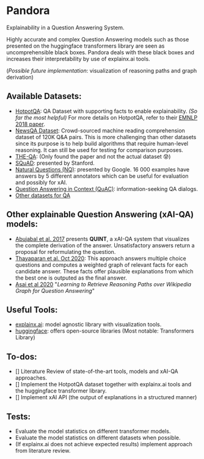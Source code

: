 # Pandora
Explainability in a Question Answering System.

Highly accurate and complex Question Answering models such as those presented on the huggingface transformers library are seen as uncomprehensible black boxes. Pandora deals with these black boxes and increases their interpretability by use of explainx.ai tools.

(*Possible future implementation*: visualization of reasoning paths and graph derivation)


## Available Datasets:
- [HotpotQA](https://hotpotqa.github.io/): QA Dataset with supporting facts to enable explainability. *(So far the most helpful)* For more details on HotpotQA, refer to their [EMNLP 2018 paper](https://arxiv.org/pdf/1809.09600.pdf).
- [NewsQA Dataset](https://www.microsoft.com/en-us/research/project/newsqa-dataset/): Crowd-sourced machine reading comprehension dataset of 120K Q&A pairs. This is more challenging than other datasets since its purpose is to help build algorithms that require human-level reasoning. It can still be used for testing for comparison purposes.
- [THE-QA](https://www.ijcai.org/Proceedings/2019/0916.pdf): (Only found the paper and not the actual dataset :cold_sweat:)
- [SQuAD](https://rajpurkar.github.io/SQuAD-explorer/): presented by Stanford.
- [Natural Questions (NQ)](https://ai.googleblog.com/2019/01/natural-questions-new-corpus-and.html): presented by Google. 16 000 examples have answers by 5 different annotators which can be useful for evaluation and possibly for xAI.
- [Question Answering in Context (QuAC)](https://quac.ai/): information-seeking QA dialogs.
- [Other datasets for QA](https://analyticsindiamag.com/10-question-answering-datasets-to-build-robust-chatbot-systems/) 


## Other explainable Question Answering (xAI-QA) models:
- [Abujabal et al. 2017](https://www.aclweb.org/anthology/D17-2011.pdf) presents **QUINT**, a xAI-QA system that visualizes the complete derivation of the answer. Unsatisfactory answers return a proposal for reformulating the question.
- [Thayaparan et al. Oct 2020](https://arxiv.org/pdf/2010.13128.pdf): This approach answers multiple choice questions and computes a weighted graph of relevant facts for each candidate answer. These facts offer plausible explanations from which the best one is outputed as the final answer.
- [Asai et al 2020](https://arxiv.org/pdf/1911.10470.pdf) "*Learning to Retrieve Reasoning Paths over Wikipedia Graph for Question Answering*"

## Useful Tools:
- [explainx.ai](https://www.explainx.ai/): model agnostic library with visualization tools. 
- [huggingface](https://huggingface.co/): offers open-source libraries (Most notable: Transformers Library)

## To-dos:
- [] Literature Review of state-of-the-art tools, models and xAI-QA approaches.
- [] Implement the HotpotQA dataset together with explainx.ai tools and the huggingface transformer library.
- [] Implement xAI API (the output of explanations in a structured manner)

## Tests:
- Evaluate the model statistics on different transformer models.
- Evaluate the model statistics on different datasets when possible.
- (If explainx.ai does not achieve expected results) implement approach from literature review.




